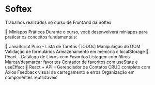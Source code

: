 # Softex
Trabalhos realizados no curso de FrontAnd da Softex

🧪 Miniapps Práticos
Durante o curso, você desenvolverá miniapps para praticar os conceitos fundamentais:

🔹 JavaScript Puro – Lista de Tarefas (TODOs)
Manipulação do DOM
Validação de formulários
Armazenamento em memória e localStorage
🔸 React – Catálogo de Livros com Favoritos
Listagem com filtros
Marcar/desmarcar favoritos
Contador de favoritos com useState e useEffect
🔸 React + API – Gerenciador de Contatos
CRUD completo com Axios
Feedback visual de carregamento e erros
Organização em componentes reutilizáveis

